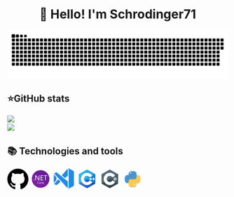 <h1 align="center">👋 Hello! I'm Schrodinger71 </h1>

<p align="center">
 <img width="600" src="assets/github-snake.svg" alt="snake"/>
</p>

  <h2><b>⭐GitHub stats</b></h2>
  <p>
   <img src="https://github-readme-stats.vercel.app/api/top-langs/?username=Schrodinger71&theme=dracula&layout=compact&hide_border=true&bg_color=00000000" />
   <br>
   <img src="https://github-readme-stats.vercel.app/api?username=Schrodinger71&count_private=true&show_icons=true&theme=dracula&hide_border=true&bg_color=00000000" />
    <br>
  </p>

<h2><b>📚 Technologies and tools</b></h2>
  <p>
    <img src="assets/github-logo_icon-icons.com_73546.png" /> <img src="assets/icons8-net-framework-48.png" />  <img src="assets/icons8-visual-studio-50.png" />  <img src="assets/icons8-c++-48.png" /> <img src="assets/icons8-логотип-c-sharp-48.png" /> <img src="assets/python_94570.png"  />
  </p>
</details>



<!--
**Schrodinger71/Schrodinger71** is a ✨ _special_ ✨ repository because its `README.md` (this file) appears on your GitHub profile.

Here are some ideas to get you started:

- 🔭 I’m currently working on ...
- 🌱 I’m currently learning ...
- 👯 I’m looking to collaborate on ...
- 🤔 I’m looking for help with ...
- 💬 Ask me about ...
- 📫 How to reach me: ...
- 😄 Pronouns: ...
- ⚡ Fun fact: ...
-->
